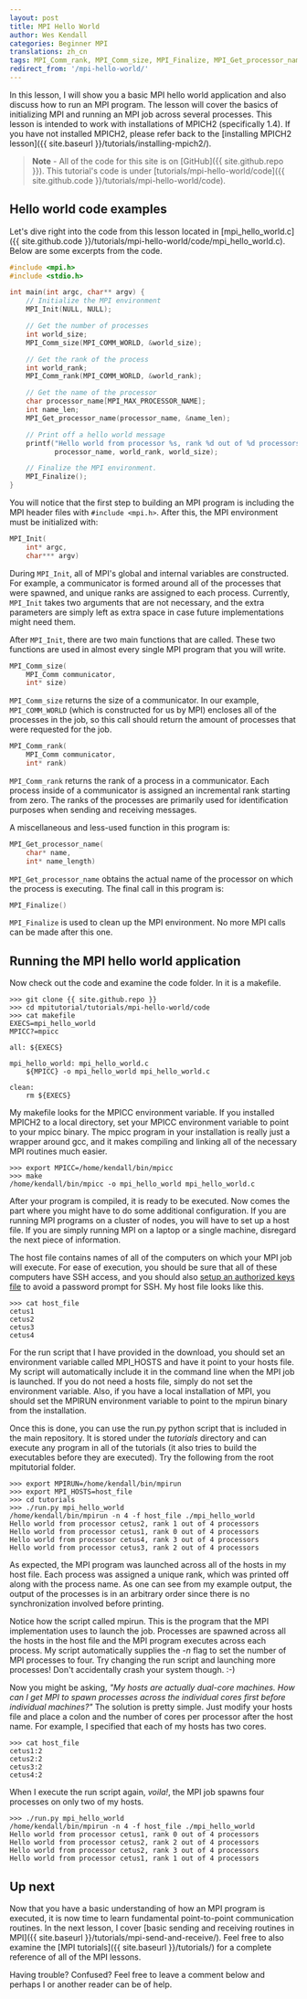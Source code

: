 ```yaml
---
layout: post
title: MPI Hello World
author: Wes Kendall
categories: Beginner MPI
translations: zh_cn
tags: MPI_Comm_rank, MPI_Comm_size, MPI_Finalize, MPI_Get_processor_name, MPI_Init
redirect_from: '/mpi-hello-world/'
---
```


In this lesson, I will show you a basic MPI hello world application and also discuss how to run an MPI program. The lesson will cover the basics of initializing MPI and running an MPI job across several processes. This lesson is intended to work with installations of MPICH2 (specifically 1.4). If you have not installed MPICH2, please refer back to the [installing MPICH2 lesson]({{ site.baseurl }}/tutorials/installing-mpich2/).

> **Note** - All of the code for this site is on [GitHub]({{ site.github.repo }}). This tutorial's code is under [tutorials/mpi-hello-world/code]({{ site.github.code }}/tutorials/mpi-hello-world/code).

## Hello world code examples
Let's dive right into the code from this lesson located in [mpi_hello_world.c]({{ site.github.code }}/tutorials/mpi-hello-world/code/mpi_hello_world.c). Below are some excerpts from the code.

```cpp
#include <mpi.h>
#include <stdio.h>

int main(int argc, char** argv) {
    // Initialize the MPI environment
    MPI_Init(NULL, NULL);

    // Get the number of processes
    int world_size;
    MPI_Comm_size(MPI_COMM_WORLD, &world_size);

    // Get the rank of the process
    int world_rank;
    MPI_Comm_rank(MPI_COMM_WORLD, &world_rank);

    // Get the name of the processor
    char processor_name[MPI_MAX_PROCESSOR_NAME];
    int name_len;
    MPI_Get_processor_name(processor_name, &name_len);

    // Print off a hello world message
    printf("Hello world from processor %s, rank %d out of %d processors\n",
           processor_name, world_rank, world_size);

    // Finalize the MPI environment.
    MPI_Finalize();
}
```

You will notice that the first step to building an MPI program is including the MPI header files with `#include <mpi.h>`. After this, the MPI environment must be initialized with:

```cpp
MPI_Init(
    int* argc,
    char*** argv)
```

During `MPI_Init`, all of MPI's global and internal variables are constructed. For example, a communicator is formed around all of the processes that were spawned, and unique ranks are assigned to each process. Currently, `MPI_Init` takes two arguments that are not necessary, and the extra parameters are simply left as extra space in case future implementations might need them.

After `MPI_Init`, there are two main functions that are called. These two functions are used in almost every single MPI program that you will write.

```cpp
MPI_Comm_size(
    MPI_Comm communicator,
    int* size)
```

`MPI_Comm_size` returns the size of a communicator. In our example, `MPI_COMM_WORLD` (which is constructed for us by MPI) encloses all of the processes in the job, so this call should return the amount of processes that were requested for the job.

```cpp
MPI_Comm_rank(
    MPI_Comm communicator,
    int* rank)
```

`MPI_Comm_rank` returns the rank of a process in a communicator. Each process inside of a communicator is assigned an incremental rank starting from zero. The ranks of the processes are primarily used for identification purposes when sending and receiving messages.

A miscellaneous and less-used function in this program is:

```cpp
MPI_Get_processor_name(
    char* name,
    int* name_length)
```

`MPI_Get_processor_name` obtains the actual name of the processor on which the process is executing. The final call in this program is:

```cpp
MPI_Finalize()
```

`MPI_Finalize` is used to clean up the MPI environment. No more MPI calls can be made after this one.

## Running the MPI hello world application
Now check out the code and examine the code folder. In it is a makefile.

```
>>> git clone {{ site.github.repo }}
>>> cd mpitutorial/tutorials/mpi-hello-world/code
>>> cat makefile
EXECS=mpi_hello_world
MPICC?=mpicc

all: ${EXECS}

mpi_hello_world: mpi_hello_world.c
    ${MPICC} -o mpi_hello_world mpi_hello_world.c

clean:
    rm ${EXECS}
```

My makefile looks for the MPICC environment variable. If you installed MPICH2 to a local directory, set your MPICC environment variable to point to your mpicc binary. The mpicc program in your installation is really just a wrapper around gcc, and it makes compiling and linking all of the necessary MPI routines much easier.

```
>>> export MPICC=/home/kendall/bin/mpicc
>>> make
/home/kendall/bin/mpicc -o mpi_hello_world mpi_hello_world.c
```

After your program is compiled, it is ready to be executed. Now comes the part where you might have to do some additional configuration. If you are running MPI programs on a cluster of nodes, you will have to set up a host file. If you are simply running MPI on a laptop or a single machine, disregard the next piece of information.

The host file contains names of all of the computers on which your MPI job will execute. For ease of execution, you should be sure that all of these computers have SSH access, and you should also [setup an authorized keys file](http://www.eng.cam.ac.uk/help/jpmg/ssh/authorized_keys_howto.html) to avoid a password prompt for SSH. My host file looks like this.

```
>>> cat host_file
cetus1
cetus2
cetus3
cetus4
```

For the run script that I have provided in the download, you should set an environment variable called MPI_HOSTS and have it point to your hosts file. My script will automatically include it in the command line when the MPI job is launched. If you do not need a hosts file, simply do not set the environment variable. Also, if you have a local installation of MPI, you should set the MPIRUN environment variable to point to the mpirun binary from the installation.

Once this is done, you can use the run.py python script that is included in the main repository. It is stored under the *tutorials* directory and can execute any program in all of the tutorials (it also tries to build the executables before they are executed). Try the following from the root mpitutorial folder.

```
>>> export MPIRUN=/home/kendall/bin/mpirun
>>> export MPI_HOSTS=host_file
>>> cd tutorials
>>> ./run.py mpi_hello_world
/home/kendall/bin/mpirun -n 4 -f host_file ./mpi_hello_world
Hello world from processor cetus2, rank 1 out of 4 processors
Hello world from processor cetus1, rank 0 out of 4 processors
Hello world from processor cetus4, rank 3 out of 4 processors
Hello world from processor cetus3, rank 2 out of 4 processors
```

As expected, the MPI program was launched across all of the hosts in my host file. Each process was assigned a unique rank, which was printed off along with the process name. As one can see from my example output, the output of the processes is in an arbitrary order since there is no synchronization involved before printing.

Notice how the script called mpirun. This is the program that the MPI implementation uses to launch the job. Processes are spawned across all the hosts in the host file and the MPI program executes across each process. My script automatically supplies the *-n* flag to set the number of MPI processes to four. Try changing the run script and launching more processes! Don't accidentally crash your system though. :-)

Now you might be asking, *"My hosts are actually dual-core machines. How can I get MPI to spawn processes across the individual cores first before individual machines?"* The solution is pretty simple. Just modify your hosts file and place a colon and the number of cores per processor after the host name. For example, I specified that each of my hosts has two cores.

```
>>> cat host_file
cetus1:2
cetus2:2
cetus3:2
cetus4:2
```

When I execute the run script again, *voila!*, the MPI job spawns four processes on only two of my hosts.

```
>>> ./run.py mpi_hello_world
/home/kendall/bin/mpirun -n 4 -f host_file ./mpi_hello_world
Hello world from processor cetus1, rank 0 out of 4 processors
Hello world from processor cetus2, rank 2 out of 4 processors
Hello world from processor cetus2, rank 3 out of 4 processors
Hello world from processor cetus1, rank 1 out of 4 processors
```

## Up next
Now that you have a basic understanding of how an MPI program is executed, it is now time to learn fundamental point-to-point communication routines. In the next lesson, I cover [basic sending and receiving routines in MPI]({{ site.baseurl }}/tutorials/mpi-send-and-receive/). Feel free to also examine the [MPI tutorials]({{ site.baseurl }}/tutorials/) for a complete reference of all of the MPI lessons.

Having trouble? Confused? Feel free to leave a comment below and perhaps I or another reader can be of help.
